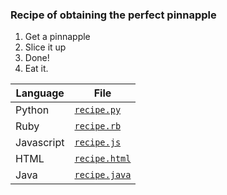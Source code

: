 ### Recipe of obtaining the perfect pinnapple
1. Get a pinnapple
2. Slice it up
3. Done!
4. Eat it.

|Language|File|
---------|-----
Python|[`recipe.py`](https://github.com/iop3/Pinnapple/blob/main/recipe/recipe.py)
Ruby|[`recipe.rb`](https://github.com/iop3/Pinnapple/blob/main/recipe/recipe.rb)
Javascript|[`recipe.js`](https://github.com/iop3/Pinnapple/blob/main/recipe/recipe.js)
HTML|[`recipe.html`](https://github.com/iop3/Pinnapple/blob/main/recipe/recipe.html)
Java|[`recipe.java`](https://github.com/iop3/Pinnapple/blob/main/recipe/recipe.java)

